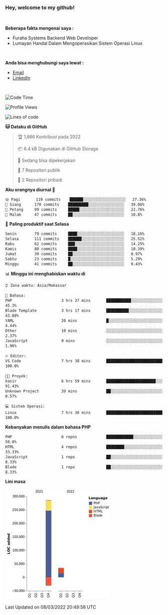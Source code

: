 <h3>Hey, welcome to my github!</h3>

<br>

<p><strong>Beberapa fakta mengenai saya :</strong></p>

<ul>
  <li>Furaha Systems Backend Web Developer</li>
  <li>Lumayan Handal Dalam Mengoperasikan Sistem Operasi Linux</li>
</ul>

<br>

<p><strong>Anda bisa menghubungi saya lewat :</strong></p>

<ul>
  <li><a href="mailto:renaldiapriyanto419@gmail.com">Email</a></li>
  <li><a href="https://www.linkedin.com/in/renaldi-kadang-314314206/">LinkedIn</a></li>
</ul>

<br>

<!--START_SECTION:waka-->
![Code Time](http://img.shields.io/badge/Code%20Time-34%20hrs%2024%20mins-blue)

![Profile Views](http://img.shields.io/badge/Profil%20dilihat-13-blue)

![Lines of code](https://img.shields.io/badge/Sejak%20Hello%20World%20aku%20telah%20menulis-291%20Thousand%20baris%20kode-blue)

**🐱 Dataku di GitHub** 

> 🏆 1,666 Kontribusi pada 2022
 > 
> 📦 6.4 kB Digunakan di GitHub Storage 
 > 
> 💼 Sedang bisa dipekerjakan
 > 
> 📜 7 Repositori publik 
 > 
> 🔑 2 Repositori pribadi  
 > 
**Aku orangnya diurnal 🐤** 

```text
🌞 Pagi       119 commits    ██████░░░░░░░░░░░░░░░░░░░   27.36% 
🌆 Siang      170 commits    █████████░░░░░░░░░░░░░░░░   39.08% 
🌃 Petang     99 commits     █████░░░░░░░░░░░░░░░░░░░░   22.76% 
🌙 Malam      47 commits     ██░░░░░░░░░░░░░░░░░░░░░░░   10.8%

```
📅 **Paling produktif saat Selasa** 

```text
Senin        79 commits     ████░░░░░░░░░░░░░░░░░░░░░   18.16% 
Selasa       111 commits    ██████░░░░░░░░░░░░░░░░░░░   25.52% 
Rabu         62 commits     ███░░░░░░░░░░░░░░░░░░░░░░   14.25% 
Kamis        80 commits     ████░░░░░░░░░░░░░░░░░░░░░   18.39% 
Jumat        39 commits     ██░░░░░░░░░░░░░░░░░░░░░░░   8.97% 
Sabtu        23 commits     █░░░░░░░░░░░░░░░░░░░░░░░░   5.29% 
Minggu       41 commits     ██░░░░░░░░░░░░░░░░░░░░░░░   9.43%

```


📊 **Minggu ini menghabiskan waktu di** 

```text
⌚︎ Zona waktu: Asia/Makassar

💬 Bahasa: 
PHP                      3 hrs 27 mins       ███████████░░░░░░░░░░░░░░   45.3% 
Blade Template           3 hrs 17 mins       ██████████░░░░░░░░░░░░░░░   43.08% 
YAML                     20 mins             █░░░░░░░░░░░░░░░░░░░░░░░░   4.44% 
Other                    10 mins             ░░░░░░░░░░░░░░░░░░░░░░░░░   2.37% 
JavaScript               9 mins              ░░░░░░░░░░░░░░░░░░░░░░░░░   1.96%

🔥 Editor: 
VS Code                  7 hrs 38 mins       █████████████████████████   100.0%

🐱‍💻 Proyek: 
kasir                    6 hrs 59 mins       ██████████████████████░░░   91.43% 
Unknown Project          39 mins             ██░░░░░░░░░░░░░░░░░░░░░░░   8.57%

💻 Sistem Operasi: 
Linux                    7 hrs 38 mins       █████████████████████████   100.0%

```

**Kebanyakan menulis dalam bahasa PHP** 

```text
PHP                      6 repos             ████████████░░░░░░░░░░░░░   50.0% 
HTML                     4 repos             ████████░░░░░░░░░░░░░░░░░   33.33% 
JavaScript               1 repo              ██░░░░░░░░░░░░░░░░░░░░░░░   8.33% 
Blade                    1 repo              ██░░░░░░░░░░░░░░░░░░░░░░░   8.33%

```


**Lini masa**

![Chart not found](https://raw.githubusercontent.com/Sylent-Sys/Sylent-Sys/main/charts/bar_graph.png) 


 Last Updated on 08/03/2022 20:49:58 UTC
<!--END_SECTION:waka-->
